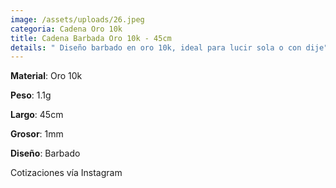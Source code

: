 ```yaml
---
image: /assets/uploads/26.jpeg
categoria: Cadena Oro 10k
title: Cadena Barbada Oro 10k - 45cm
details: " Diseño barbado en oro 10k, ideal para lucir sola o con dije"
---
```

**Material**: Oro 10k

**Peso**: 1.1g

**Largo**: 45cm

**G﻿rosor**: 1mm

**Diseño**: Barbado

Cotizaciones vía Instagram